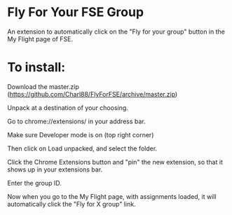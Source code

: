 # Fly For Your FSE Group

An extension to automatically click on the "Fly for your group" button in the My Flight page of FSE.

# To install:

Download the master.zip (https://github.com/Charl88/FlyForFSE/archive/master.zip)

Unpack at a destination of your choosing.

Go to chrome://extensions/ in your address bar.

Make sure Developer mode is on (top right corner)

Then click on Load unpacked, and select the folder.

Click the Chrome Extensions button and "pin" the new extension, so that it shows up in your extensions bar.

Enter the group ID.


Now when you go to the My Flight page, with assignments loaded, it will automatically click the "Fly for X group" link.
